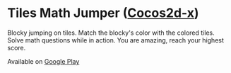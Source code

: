 # Tiles Math Jumper (<a href="https://www.cocos.com/en">Cocos2d-x</a>)

Blocky jumping on tiles.
Match the blocky's color with the colored tiles.
Solve math questions while in action.
You are amazing, reach your highest score.

Available on <a href="https://play.google.com/store/apps/details?id=com.callapet.tilesmathjumper">Google Play</a>
